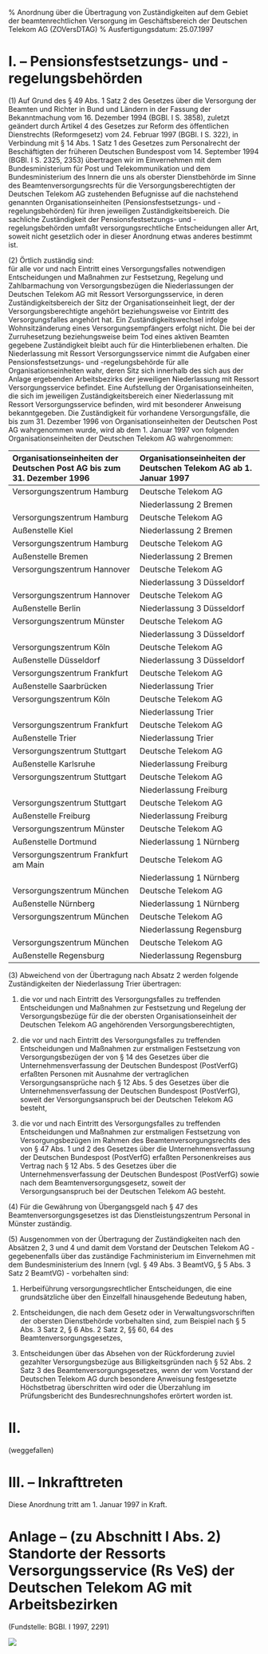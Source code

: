 % Anordnung über die Übertragung von Zuständigkeiten auf dem Gebiet der beamtenrechtlichen Versorgung im Geschäftsbereich der Deutschen Telekom AG  (ZOVersDTAG)
% Ausfertigungsdatum: 25.07.1997
 
# I. – Pensionsfestsetzungs- und -regelungsbehörden

(1) Auf Grund des § 49 Abs. 1 Satz 2 des Gesetzes über die Versorgung der Beamten und Richter in Bund und Ländern in der Fassung der Bekanntmachung vom 16. Dezember 1994 (BGBl. I S. 3858), zuletzt geändert durch Artikel 4 des Gesetzes zur Reform des öffentlichen Dienstrechts (Reformgesetz) vom 24. Februar 1997 (BGBl. I S. 322), in Verbindung mit § 14 Abs. 1 Satz 1 des Gesetzes zum Personalrecht der Beschäftigten der früheren Deutschen Bundespost vom 14. September 1994 (BGBl. I S. 2325, 2353) übertragen wir im Einvernehmen mit dem Bundesministerium für Post und Telekommunikation und dem Bundesministerium des Innern die uns als oberster Dienstbehörde im Sinne des Beamtenversorgungsrechts für die Versorgungsberechtigten der Deutschen Telekom AG zustehenden Befugnisse auf die nachstehend genannten Organisationseinheiten (Pensionsfestsetzungs- und -regelungsbehörden) für ihren jeweiligen Zuständigkeitsbereich. Die sachliche Zuständigkeit der Pensionsfestsetzungs- und -regelungsbehörden umfaßt versorgungsrechtliche Entscheidungen aller Art, soweit nicht gesetzlich oder in dieser Anordnung etwas anderes bestimmt ist.

(2) Örtlich zuständig sind:  
für alle vor und nach Eintritt eines Versorgungsfalles notwendigen Entscheidungen und Maßnahmen zur Festsetzung, Regelung und Zahlbarmachung von Versorgungsbezügen die Niederlassungen der Deutschen Telekom AG mit Ressort Versorgungsservice, in deren Zuständigkeitsbereich der Sitz der Organisationseinheit liegt, der der Versorgungsberechtigte angehört beziehungsweise vor Eintritt des Versorgungsfalles angehört hat. Ein Zuständigkeitswechsel infolge Wohnsitzänderung eines Versorgungsempfängers erfolgt nicht. Die bei der Zurruhesetzung beziehungsweise beim Tod eines aktiven Beamten gegebene Zuständigkeit bleibt auch für die Hinterbliebenen erhalten. Die Niederlassung mit Ressort Versorgungsservice nimmt die Aufgaben einer Pensionsfestsetzungs- und -regelungsbehörde für alle Organisationseinheiten wahr, deren Sitz sich innerhalb des sich aus der Anlage ergebenden Arbeitsbezirks der jeweiligen Niederlassung mit Ressort Versorgungsservice befindet. Eine Aufstellung der Organisationseinheiten, die sich im jeweiligen Zuständigkeitsbereich einer Niederlassung mit Ressort Versorgungsservice befinden, wird mit besonderer Anweisung bekanntgegeben. Die Zuständigkeit für vorhandene Versorgungsfälle, die bis zum 31. Dezember 1996 von Organisationseinheiten der Deutschen Post AG wahrgenommen wurde, wird ab dem 1. Januar 1997 von folgenden Organisationseinheiten der Deutschen Telekom AG wahrgenommen:  

| Organisationseinheiten der Deutschen Post AG bis zum 31. Dezember 1996 | Organisationseinheiten der Deutschen Telekom AG ab 1. Januar 1997 |
|:-----------------------------------|:-----------------------------------|
| Versorgungszentrum Hamburg                                             | Deutsche Telekom AG                                               |
|                                                                        | Niederlassung 2 Bremen                                            |
| Versorgungszentrum Hamburg                                             | Deutsche Telekom AG                                               |
| Außenstelle Kiel                                                       | Niederlassung 2 Bremen                                            |
| Versorgungszentrum Hamburg                                             | Deutsche Telekom AG                                               |
| Außenstelle Bremen                                                     | Niederlassung 2 Bremen                                            |
| Versorgungszentrum Hannover                                            | Deutsche Telekom AG                                               |
|                                                                        | Niederlassung 3 Düsseldorf                                        |
| Versorgungszentrum Hannover                                            | Deutsche Telekom AG                                               |
| Außenstelle Berlin                                                     | Niederlassung 3 Düsseldorf                                        |
| Versorgungszentrum Münster                                             | Deutsche Telekom AG                                               |
|                                                                        | Niederlassung 3 Düsseldorf                                        |
| Versorgungszentrum Köln                                                | Deutsche Telekom AG                                               |
| Außenstelle Düsseldorf                                                 | Niederlassung 3 Düsseldorf                                        |
| Versorgungszentrum Frankfurt                                           | Deutsche Telekom AG                                               |
| Außenstelle Saarbrücken                                                | Niederlassung Trier                                               |
| Versorgungszentrum Köln                                                | Deutsche Telekom AG                                               |
|                                                                        | Niederlassung Trier                                               |
| Versorgungszentrum Frankfurt                                           | Deutsche Telekom AG                                               |
| Außenstelle Trier                                                      | Niederlassung Trier                                               |
| Versorgungszentrum Stuttgart                                           | Deutsche Telekom AG                                               |
| Außenstelle Karlsruhe                                                  | Niederlassung Freiburg                                            |
| Versorgungszentrum Stuttgart                                           | Deutsche Telekom AG                                               |
|                                                                        | Niederlassung Freiburg                                            |
| Versorgungszentrum Stuttgart                                           | Deutsche Telekom AG                                               |
| Außenstelle Freiburg                                                   | Niederlassung Freiburg                                            |
| Versorgungszentrum Münster                                             | Deutsche Telekom AG                                               |
| Außenstelle Dortmund                                                   | Niederlassung 1 Nürnberg                                          |
| Versorgungszentrum Frankfurt am Main                                   | Deutsche Telekom AG                                               |
|                                                                        | Niederlassung 1 Nürnberg                                          |
| Versorgungszentrum München                                             | Deutsche Telekom AG                                               |
| Außenstelle Nürnberg                                                   | Niederlassung 1 Nürnberg                                          |
| Versorgungszentrum München                                             | Deutsche Telekom AG                                               |
|                                                                        | Niederlassung Regensburg                                          |
| Versorgungszentrum München                                             | Deutsche Telekom AG                                               |
| Außenstelle Regensburg                                                 | Niederlassung Regensburg                                          |

(3) Abweichend von der Übertragung nach Absatz 2 werden folgende Zuständigkeiten der Niederlassung Trier übertragen:

1. die vor und nach Eintritt des Versorgungsfalles zu treffenden Entscheidungen und Maßnahmen zur Festsetzung und Regelung der Versorgungsbezüge für die der obersten Organisationseinheit der Deutschen Telekom AG angehörenden Versorgungsberechtigten,

2. die vor und nach Eintritt des Versorgungsfalles zu treffenden Entscheidungen und Maßnahmen zur erstmaligen Festsetzung von Versorgungsbezügen der von § 14 des Gesetzes über die Unternehmensverfassung der Deutschen Bundespost (PostVerfG) erfaßten Personen mit Ausnahme der vertraglichen Versorgungsansprüche nach § 12 Abs. 5 des Gesetzes über die Unternehmensverfassung der Deutschen Bundespost (PostVerfG), soweit der Versorgungsanspruch bei der Deutschen Telekom AG besteht,

3. die vor und nach Eintritt des Versorgungsfalles zu treffenden Entscheidungen und Maßnahmen zur erstmaligen Festsetzung von Versorgungsbezügen im Rahmen des Beamtenversorgungsrechts des von § 47 Abs. 1 und 2 des Gesetzes über die Unternehmensverfassung der Deutschen Bundespost (PostVerfG) erfaßten Personenkreises aus Vertrag nach § 12 Abs. 5 des Gesetzes über die Unternehmensverfassung der Deutschen Bundespost (PostVerfG) sowie nach dem Beamtenversorgungsgesetz, soweit der Versorgungsanspruch bei der Deutschen Telekom AG besteht.

(4) Für die Gewährung von Übergangsgeld nach § 47 des Beamtenversorgungsgesetzes ist das Dienstleistungszentrum Personal in Münster zuständig.

(5) Ausgenommen von der Übertragung der Zuständigkeiten nach den Absätzen 2, 3 und 4 und damit dem Vorstand der Deutschen Telekom AG - gegebenenfalls über das zuständige Fachministerium im Einvernehmen mit dem Bundesministerium des Innern (vgl. § 49 Abs. 3 BeamtVG, § 5 Abs. 3 Satz 2 BeamtVG) - vorbehalten sind:

1. Herbeiführung versorgungsrechtlicher Entscheidungen, die eine grundsätzliche über den Einzelfall hinausgehende Bedeutung haben,

2. Entscheidungen, die nach dem Gesetz oder in Verwaltungsvorschriften der obersten Dienstbehörde vorbehalten sind, zum Beispiel nach § 5 Abs. 3 Satz 2, § 6 Abs. 2 Satz 2, §§ 60, 64 des Beamtenversorgungsgesetzes,

3. Entscheidungen über das Absehen von der Rückforderung zuviel gezahlter Versorgungsbezüge aus Billigkeitsgründen nach § 52 Abs. 2 Satz 3 des Beamtenversorgungsgesetzes, wenn der vom Vorstand der Deutschen Telekom AG durch besondere Anweisung festgesetzte Höchstbetrag überschritten wird oder die Überzahlung im Prüfungsbericht des Bundesrechnungshofes erörtert worden ist.

# II.

(weggefallen)

# III. – Inkrafttreten

Diese Anordnung tritt am 1. Januar 1997 in Kraft.

# Anlage – (zu Abschnitt I Abs. 2)  Standorte der Ressorts Versorgungsservice (Rs VeS) der Deutschen Telekom AG mit Arbeitsbezirken

(Fundstelle: BGBl. I 1997, 2291)

![](https://www.gesetze-im-internet.de/normengrafiken/bgbl1_1997/j2291_0010.jpg)
